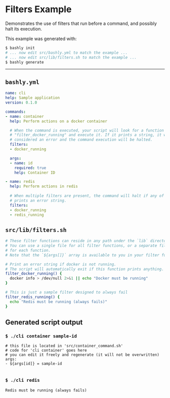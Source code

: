 # Filters Example

Demonstrates the use of filters that run before a command, and possibly halt
its execution.

This example was generated with:

```bash
$ bashly init
# ... now edit src/bashly.yml to match the example ...
# ... now edit src/lib/filters.sh to match the example ...
$ bashly generate
```

<!-- include: src/lib/filters.sh -->

-----

## `bashly.yml`

```yaml
name: cli
help: Sample application
version: 0.1.0

commands:
- name: container
  help: Perform actions on a docker container

  # When the command is executed, your script will look for a function named
  # "filter_docker_running" and execute it. If it prints a string, it will be
  # considered an error and the command execution will be halted.
  filters:
  - docker_running

  args:
  - name: id
    required: true
    help: Container ID

- name: redis
  help: Perform actions in redis
  
  # When multiple filters are present, the command will halt if any of them
  # prints an error string.
  filters:
  - docker_running
  - redis_running
```


## `src/lib/filters.sh`

```bash
# These filter functions can reside in any path under the `lib` directory.
# You can use a single file for all filter functions, or a separate file
# for each function.
# Note that the `${args[]}` array is available to you in your filter functions.

# Print an error string if docker is not running.
# The script will automatically exit if this function prints anything.
filter_docker_running() {
  docker info > /dev/null 2>&1 || echo "Docker must be running"
}

# This is just a sample filter designed to always fail
filter_redis_running() {
  echo "Redis must be running (always fails)"
}

```


## Generated script output

### `$ ./cli container sample-id`

```shell
# this file is located in 'src/container_command.sh'
# code for 'cli container' goes here
# you can edit it freely and regenerate (it will not be overwritten)
args:
- ${args[id]} = sample-id


```

### `$ ./cli redis`

```shell
Redis must be running (always fails)


```



